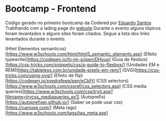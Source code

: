 # Bootcamp - Frontend

Código gerado no primeiro bootcamp da Codered por [Eduardo Santos](https://github.com/e3duardo) 
Trablhando com a lading page do [website](http://codered.online/)
Durante o evento alguns tópicos foram levantados e alguns sites foram citados. Segue a lista dos links levantados durante o evento. 

(Html Elementos semanticos)[https://www.w3schools.com/html/html5_semantic_elements.asp]
(Efeito typewrite)[https://codepen.io/hi-im-si/pen/DHoup]
(Guia de flexbox)[https://css-tricks.com/snippets/css/a-guide-to-flexbox/]
(Unidades EM e REM)[https://tableless.com.br/unidade-pixels-em-rem/]
(SVG)[https://css-tricks.com/using-svg/]
(Efeito de flip)[https://codepen.io/syedrafeeq/pen/eCkFt]
(CSS selectors)[https://www.w3schools.com/cssref/css_selectors.asp]
(CSS media queries)[https://www.w3schools.com/css/tryit.asp?filename=trycss_mediaqueries_ex1]
(Autoprefix)[https://autoprefixer.github.io/]
(Saber se pode usar css)[https://caniuse.com/]
(Meta tags)[https://www.w3schools.com/tags/tag_meta.asp]
